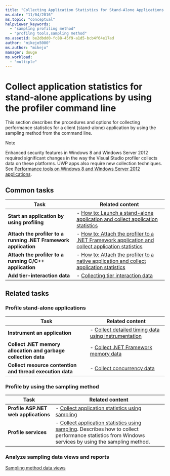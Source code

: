 ```yaml
---
title: "Collecting Application Statistics for Stand-Alone Applications by Using the Profiler Command Line | Microsoft Docs"
ms.date: "11/04/2016"
ms.topic: "conceptual"
helpviewer_keywords: 
  - "sampling profiling method"
  - "profilng tools,sampling method"
ms.assetid: be2dbdd0-fc88-45f9-a1d5-bcb4f64e17ad
author: "mikejo5000"
ms.author: "mikejo"
manager: douge
ms.workload: 
  - "multiple"
---
```

# Collect application statistics for stand-alone applications by using the profiler command line
This section describes the procedures and options for collecting performance statistics for a client (stand-alone) application by using the sampling method from the command line.  
  
> [!NOTE]
>  Enhanced security features in Windows 8 and Windows Server 2012 required significant changes in the way the Visual Studio profiler collects data on these platforms. UWP apps also require new collection techniques. See [Performance tools on Windows 8 and Windows Server 2012 applications](../profiling/performance-tools-on-windows-8-and-windows-server-2012-applications.md).  
  
## Common tasks  
  
|Task|Related content|  
|----------|---------------------|  
|**Start an application by using profiling**|-   [How to: Launch a stand-alone application and collect application statistics](../profiling/how-to-launch-a-stand-alone-app-and-collect-application-statistics.md)|  
|**Attach the profiler to a running .NET Framework application**|-   [How to: Attach the profiler to a .NET Framework application and collect application statistics](../profiling/how-to-attach-the-profiler-to-a-dotnet-app-and-collect-application-statistics.md)|  
|**Attach the profiler to a running C/C++ application**|-   [How to: Attach the profiler to a native application and collect application statistics](../profiling/how-to-attach-the-profiler-to-a-native-app-and-collect-application-statistics.md)|  
|**Add tier-interaction data**|-   [Collecting tier interaction data](../profiling/adding-tier-interaction-data-from-the-command-line.md)|  
  
## Related tasks  
  
### Profile stand-alone applications  
  
|Task|Related content|  
|----------|---------------------|  
|**Instrument an application**|-   [Collect detailed timing data using instrumentation](../profiling/collecting-detailed-timing-data-for-a-stand-alone-application.md)|  
|**Collect .NET memory allocation and garbage collection data**|-   [Collect .NET Framework memory data](../profiling/collecting-dotnet-framework-memory-data-for-stand-alone-applications.md)|  
|**Collect resource contention and thread execution data**|-   [Collect concurrency data](../profiling/collecting-concurrency-data-for-stand-alone-applications.md)|  
  
### Profile by using the sampling method  
  
|Task|Related content|  
|----------|---------------------|  
|**Profile ASP.NET web applications**|-   [Collect application statistics using sampling](../profiling/collecting-application-statistics-for-aspnet-using-the-profiler-sampling-method.md)|  
|**Profile services**|-   [Collect application statistics using sampling](../profiling/collecting-application-statistics-for-services-by-using-the-profiler-sampling-method.md). Describes how to collect performance statistics from Windows services by using the sampling method.|  
  
### Analyze sampling data views and reports  
 [Sampling method data views](../profiling/profiler-sampling-method-data-views.md)
